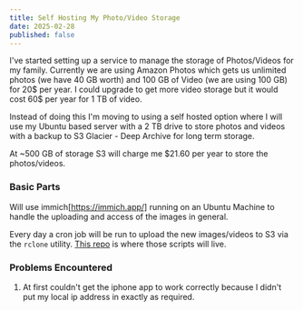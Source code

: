 ```yaml
---
title: Self Hosting My Photo/Video Storage
date: 2025-02-28
published: false
---
```


I've started setting up a service to manage the storage of Photos/Videos for my family. Currently we are using Amazon Photos
which gets us unlimited photos (we have 40 GB worth) and 100 GB of Video (we are using 100 GB) for 20$ per year. I could
upgrade to get more video storage but it would cost 60$ per year for 1 TB of video.

Instead of doing this I'm moving to using a self hosted option where I will use my Ubuntu based server with a 2 TB drive to
store photos and videos with a backup to S3 Glacier - Deep Archive for long term storage.

At ~500 GB of storage S3 will charge me $21.60 per year to store the photos/videos.

### Basic Parts

Will use immich[https://immich.app/] running on an Ubuntu Machine to handle the uploading and access of the images in general.

Every day a cron job will be run to upload the new images/videos to S3 via the `rclone` utility. [This repo](https://github.com/dflaten/photo-video-backup) is where those
scripts will live.

### Problems Encountered
1. At first couldn't get the iphone app to work correctly because I didn't put my local ip address in exactly as required.

